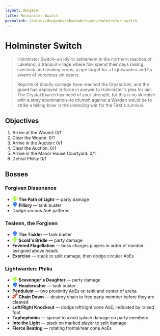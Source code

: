 ```yaml
---
layout: dungeon
title: Holminster Switch
permalink: /duties/dungeons/shadowbringers/holminster-switch
---
```


# Holminster Switch

> Holminster Switch─an idyllic settlement in the northern reaches of Lakeland; a tranquil village where folk spend their days raising livestock and tending crops; a ripe target for a Lightwarden and its swarm of voracious sin eaters.
>
> Reports of bloody carnage have reached the Crystarium, and the guard has deployed in force in answer to Holminster's plea for aid. The Crystal Exarch has need of your strength, for this is no skirmish with a stray abomination─to triumph against a Warden would be to strike a telling blow in the unending war for the First's survival.

## Objectives

1. Arrive at the Wound: 0/1
2. Clear the Wound: 0/1
3. Arrive in the Auction: 0/1
4. Clear the Auction: 0/1
5. Arrive in the Manor House Courtyard: 0/1
6. Defeat Philia: 0/1

## Bosses

### Forgiven Dissonance

- ![](/assets/icons/role-healer.png) **The Path of Light** — party damage
- ![](/assets/icons/role-tank.png) **Pillory** — tank buster
- Dodge various AoE patterns

### Tesleen, the Forgiven

- ![](/assets/icons/role-tank.png) **The Tickler** — tank buster
- ![](/assets/icons/role-healer.png) **Scold's Bridle** — party damage
- **Fevered Flagellation** — boss charges players in order of number assigned above heads
- **Exorcise** — stack to split damage, then dodge circular AoEs

### Lightwarden: Philia

- ![](/assets/icons/role-healer.png) **Scavenger's Daughter** — party damage
- ![](/assets/icons/role-tank.png) **Headcrusher** — tank buster
- **Pendulum** — two proximity AoEs on tank and center of arena
- ![](/assets/icons/role-dps.png) **Chain Down** — destroy chain to free party member before they are cleaved
- **Left/Right Knockout** — dodge left/right cone AoE, indicated by raised foot
- **Taphephobia** — spread to avoid splash damage on party members
- **Into the Light** — stack on marked player to split damage
- **Fierce Beating** — rotating frontal/rear cone AoEs

